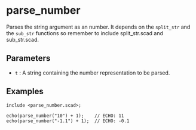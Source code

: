 # parse_number

Parses the string argument as an number. It depends on the `split_str` and the `sub_str` functions so remember to include split_str.scad and sub_str.scad.

## Parameters

- `t` : A string containing the number representation to be parsed.

## Examples

    include <parse_number.scad>;
    
	echo(parse_number("10") + 1);    // ECHO: 11
	echo(parse_number("-1.1") + 1);  // ECHO: -0.1
